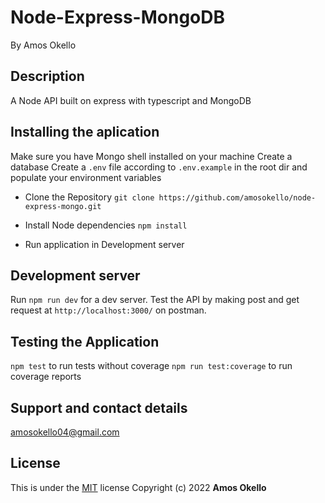 # Node-Express-MongoDB
By Amos Okello
## Description
A Node API built on express with typescript and MongoDB


## Installing the aplication

Make sure you have Mongo shell installed on your machine
Create a database
Create a `.env` file according to `.env.example` in the root dir and populate your environment variables

- Clone the Repository
`git clone https://github.com/amosokello/node-express-mongo.git`

- Install Node dependencies
`npm install`

- Run application in Development server

## Development server

Run `npm run dev` for a dev server. Test the API by making post and get request at `http://localhost:3000/` on postman.

## Testing the Application

`npm test` to run tests without coverage
`npm run test:coverage` to run coverage reports

## Support and contact details
amosokello04@gmail.com

## License
This is under the [MIT](LICENSE) license
Copyright (c) 2022 **Amos Okello**